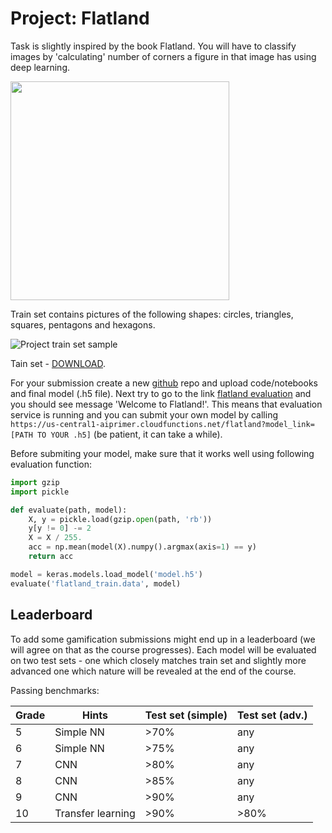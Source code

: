 # Project: Flatland

Task is slightly inspired by the book Flatland. You will have to classify images by 'calculating' number of corners a figure in that image has using deep learning.

<img src="https://www.manhattanrarebooks.com/pictures/2038.jpg?v=1516738067" width="350"/>

Train set contains pictures of the following shapes: circles, triangles, squares, pentagons and hexagons.

![Project train set sample](img/flatland.png)

Tain set - [DOWNLOAD](https://github.com/trokas/ai_primer/blob/master/flatland_train.data).

For your submission create a new [github](https://github.com/) repo and upload code/notebooks and final model (.h5 file). Next try to go to the link [flatland evaluation](https://us-central1-aiprimer.cloudfunctions.net/flatland) and you should see message 'Welcome to Flatland!'. This means that evaluation service is running and you can submit your own model by calling `https://us-central1-aiprimer.cloudfunctions.net/flatland?model_link=[PATH TO YOUR .h5]` (be patient, it can take a while).

Before submiting your model, make sure that it works well using following evaluation function:

```python
import gzip
import pickle

def evaluate(path, model):
    X, y = pickle.load(gzip.open(path, 'rb'))
    y[y != 0] -= 2
    X = X / 255.
    acc = np.mean(model(X).numpy().argmax(axis=1) == y)
    return acc

model = keras.models.load_model('model.h5')
evaluate('flatland_train.data', model)
```

## Leaderboard

To add some gamification submissions might end up in a leaderboard (we will agree on that as the course progresses). Each model will be evaluated on two test sets - one which closely matches train set and slightly more advanced one which nature will be revealed at the end of the course.

Passing benchmarks:

| Grade | Hints | Test set (simple) | Test set (adv.) |
|---|---|---|---|
| 5 | Simple NN | >70% | any |
| 6 | Simple NN | >75% | any |
| 7 | CNN | >80% | any |
| 8 | CNN | >85% | any |
| 9 | CNN | >90% | any |
| 10 | Transfer learning | >90% | >80% |
